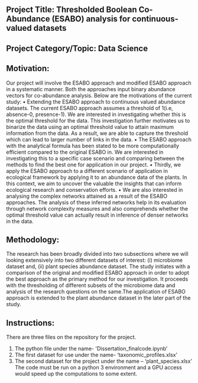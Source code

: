 ## Project Title: Thresholded Boolean Co-Abundance (ESABO) analysis for continuous-valued datasets
## Project Category/Topic:  Data Science

## Motivation:
Our project will involve the ESABO approach and modified ESABO approach in a systematic manner. Both the approaches input binary abundance vectors for co-abundance analysis. Below are the
motivations of the current study:
• Extending the ESABO approach to continuous valued abundance datasets. The current ESABO approach assumes a threshold of 1(i.e, absence-0, presence-1). We are interested in investigating
whether this is the optimal threshold for the data. This investigation further motivates us to binarize the data using an optimal threshold value to attain maximum information from the data. As a result,
we are able to capture the threshold which can lead to larger number of links in the data.
• The ESABO approach with the analytical formula has been stated to be more computationally efficient compared to the original ESABO in. We are interested in investigating this to a
specific case scenario and comparing between the methods to find the best one for application in our project.
• Thirdly, we apply the ESABO approach to a different scenario of application in ecological framework by applying it to an abundance data of the plants. In this context, we aim to uncover the
valuable the insights that can inform ecological research and conservation efforts.
• We are also interested in analysing the complex networks attained as a result of the ESABO approaches. The analysis of these inferred networks help in its evaluation through network
complexity measures and also comprehends whether the optimal threshold value can actually result in inference of denser networks in the data.

## Methodology:
The research has been broadly divided into two subsections where we will looking extensively into two different datasets of interest: 
(i) microbiome dataset and, 
(ii) plant species abundance dataset. 
The study initiates with a comparison of the original and modified ESABO approach in order to adopt the best approach as the primary method for our investigation. It proceeds with the thresholding of different
subsets of the microbiome data and analysis of the research questions on the same.The application of ESABO approach is extended to the plant abundance dataset in the later part of the study.

## Instructions: 
There are three files on the repository for the project.
1) The python file under the name- 'Dissertation_finalcode.ipynb’
2) The first dataset for use under the name- ‘taxonomic_profiles.xlsx’
3) The second dataset for the project under the name – ‘plant_species.xlsx’
The code must be run on a python 3 environment and a GPU access would speed up the computations to some extent.
